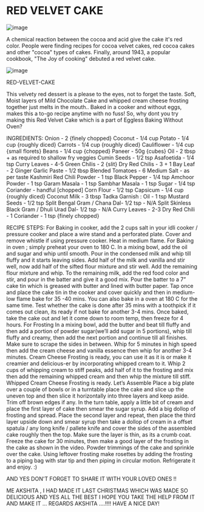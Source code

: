 # RED VELVET CAKE

![image](https://user-images.githubusercontent.com/73470577/123144909-d97e5a80-d479-11eb-9415-1573a9a4e6ce.png)


A chemical reaction between the cocoa and acid give the cake it's red color. 
People were finding recipes for cocoa velvet cakes, red cocoa cakes and other "cocoa" types of cakes. Finally, around 1943, a popular cookbook, "The Joy of cooking" debuted a red velvet cake.


![image](https://user-images.githubusercontent.com/73470577/123145297-4f82c180-d47a-11eb-926a-f28b662d9a83.png)


RED-VELVET-CAKE

This velvety red dessert is a please to the eyes, not to forget the taste. Soft, Moist layers of Mild Chocolate Cake and whipped cream cheese frosting together just melts in the mouth.. Baked in a cooker and without eggs, makes this a to-go recipe anytime with no fuss! So, why dont you try making this Red Velvet Cake which is a part of Eggless Baking Without Oven? 


INGREDIENTS: Onion - 2 {finely chopped} Coconut - 1/4 cup Potato - 1/4 cup {roughly diced} Carrots - 1/4 cup {roughly diced} Cauliflower - 1/4 cup {small florets} Beans - 1/4 cup {chopped} Paneer - 50g {cubes} Oil - 2 tbsp + as required to shallow fry veggies Cumin Seeds - 1/2 tsp Asafoetida - 1/4 tsp Curry Leaves - 4-5 Green Chilis - 2 {slit} Dry Red Chilis - 3 + 1 Bay Leaf - 2 Ginger Garlic Paste - 1/2 tbsp Blended Tomatoes - 6 Medium Salt - as per taste Kashmiri Red Chili Powder - 1 tsp Black Pepper - 1/4 tsp Amchoor Powder - 1 tsp Garam Masala - 1 tsp Sambhar Masala - 1 tsp Sugar - 1/4 tsp Coriander - handful [chopped] Corn Flour - 1/2 tsp Capsicum - 1/4 cup {roughly diced} Coconut Milk - 3 tbsp Tadka Garnish : Oil - 1 tsp Mustard Seeds - 1/2 tsp Split Bengal Gram / Chana Dal- 1/2 tsp - N/A Split Skinless Black Gram / Dhuli Urad Dal- 1/2 tsp - N/A Curry Leaves - 2-3 Dry Red Chili - 1 Coriander - 1 tsp {finely chopped}


RECIPE STEPS: For Baking in cooker, add the 2 cups salt in your idli cooker / pressure cooker and place a wire stand and a perforated plate.
Cover and remove whistle if using pressure cooker.
Heat in medium flame. For Baking in oven ; simply preheat your oven to 180 C.
In a mixing bowl, add the oil and sugar and whip until smooth.
Pour in the condensed milk and whip till fluffy and it starts leaving sides.
Add half of the milk and vanilla and stir well, now add half of the sifted flour mixture and stir well.
Add the remaining flour mixture and whip.
To the remaining milk, add the red food color and stir, and pour in the batter and give it a good mix.
Pour the batter to a 7” cake tin which is greased with butter and lined with butter paper. 
Tap once and place the cake tin in the cooker and cover quickly and then in medium-low flame bake for 35 -40 mins. 
You can also bake in a oven at 180 C for the same time. 
Test whether the cake is done after 35 mins with a toothpick if it comes out clean, its ready if not bake for another 3-4 mins. 
Once baked, take the cake out and let it come down to room temp, then freeze for 4 hours.
For Frosting In a mixing bowl, add the butter and beat till fluffy and then add a portion of powder sugar(we’ll add sugar in 5 portions), whip till fluffy and creamy, then add the next portion and continue till all finishes.
Make sure to scrape the sides in between.
Whip for 5 minutes in high speed then add the cream cheese and vanilla essence then whip for another 3-4 minutes.
Cream Cheese Frosting is ready, you can use it as it is or make it creamier and delicious-er by incorporating whipped cream to it.
Whip 2 cups of whipping cream to stiff peaks, add half of it to the frosting and mix then add the remaining whipped cream and then whip the mixture till stiff. 
Whipped Cream Cheese Frosting is ready.
Let’s Assemble Place a big plate over a couple of bowls or in a turntable place the cake and slice up the uneven top and then slice it horizontally into three layers and keep aside.
Trim off brown edges if any.
In the turn table, apply a little bit of cream and place the first layer of cake then smear the sugar syrup.
Add a big dollop of frosting and spread. 
Place the second layer and repeat, then place the third layer upside down and smear syrup then take a dollop of cream in a offset spatula / any long knife / pallete knife and cover the sides of the assembled cake roughly then the top. 
Make sure the layer is thin, as its a crumb coat.
Freeze the cake for 30 minutes, then make a good layer of the frosting in the cake as shown in the video. 
Powder trimmings of the cake and sprinkle over the cake.
Using leftover frosting make rosettes by adding the frosting to a piping bag with star tip and then piping in circular motion. 
Refrigerate it and enjoy. :)

AND YES DON'T FORGET TO SHARE IT WITH YOUR LOVED ONES !!

ME AKSHITA , I HAD MADE IT LAST CHRISTMAS WHICH WAS MADE SO DELICIOUS AND YES ALL THE BEST I HOPE YOU TAKE THE HELP FROM IT AND MAKE IT ...
REGARDS AKSHITA ....!!!!
HAVE A NICE DAY!
